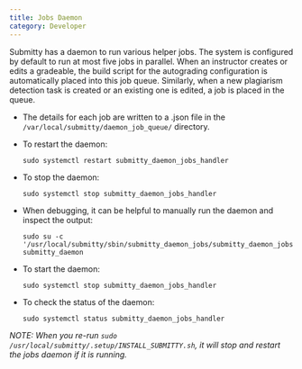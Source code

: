```yaml
---
title: Jobs Daemon
category: Developer
---
```



Submitty has a daemon to run various helper jobs.  The system is
configured by default to run at most five jobs in parallel.  When an
instructor creates or edits a gradeable, the build script for the
autograding configuration is automatically placed into this job queue.
Similarly, when a new plagiarism detection task is created or an
existing one is edited, a job is placed in the queue.



*  The details for each job are written to a .json file in the
   `/var/local/submitty/daemon_job_queue/` directory.


*  To restart the daemon:

   ```
   sudo systemctl restart submitty_daemon_jobs_handler
   ```


*  To stop the daemon:

   ```
   sudo systemctl stop submitty_daemon_jobs_handler
   ```


*  When debugging, it can be helpful to manually run the daemon and
   inspect the output:

   ```
   sudo su -c '/usr/local/submitty/sbin/submitty_daemon_jobs/submitty_daemon_jobs.py' submitty_daemon
   ```


*  To start the daemon:

   ```
   sudo systemctl stop submitty_daemon_jobs_handler
   ```


*  To check the status of the daemon:

   ```
   sudo systemctl status submitty_daemon_jobs_handler
   ```

_NOTE: When you re-run `sudo /usr/local/submitty/.setup/INSTALL_SUBMITTY.sh`, it will stop and
restart the jobs daemon if it is running._

